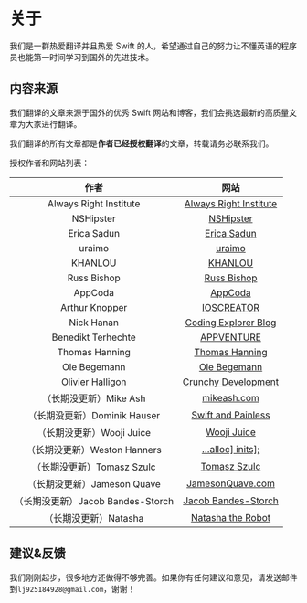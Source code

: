 # 关于

我们是一群热爱翻译并且热爱 Swift 的人，希望通过自己的努力让不懂英语的程序员也能第一时间学习到国外的先进技术。

## 内容来源

我们翻译的文章来源于国外的优秀 Swift 网站和博客，我们会挑选最新的高质量文章为大家进行翻译。

我们翻译的所有文章都是**作者已经授权翻译**的文章，转载请务必联系我们。

授权作者和网站列表：

| 作者 | 网站 |
| :----: | :----: |
| Always Right Institute | [Always Right Institute](http://www.alwaysrightinstitute.com/) |
| NSHipster | [NSHipster](https://nshipster.com/) |
| Erica Sadun | [Erica Sadun](http://ericasadun.com/) |
| uraimo | [uraimo](https://www.uraimo.com/) |
| KHANLOU | [KHANLOU](http://khanlou.com/) |
| Russ Bishop | [Russ Bishop](http://www.russbishop.net/) |
| AppCoda | [AppCoda](http://www.appcoda.com/) |
| Arthur Knopper | [IOSCREATOR](http://www.ioscreator.com/) |
| Nick Hanan | [Coding Explorer Blog](http://www.codingexplorer.com/) |
| Benedikt Terhechte | [APPVENTURE](http://appventure.me/) |
| Thomas Hanning | [Thomas Hanning](http://www.thomashanning.com) |
| Ole Begemann | [Ole Begemann](http://oleb.net/blog/) |
| Olivier Halligon | [Crunchy Development](http://alisoftware.github.io/) |
| （长期没更新）Mike Ash | [mikeash.com](https://www.mikeash.com/) |
| （长期没更新）Dominik Hauser | [Swift and Painless](http://swiftandpainless.com/) |
| （长期没更新）Wooji Juice | [Wooji Juice](http://www.wooji-juice.com/blog/) |
| （长期没更新）Weston Hanners | […alloc\] inits\];](http://www.alloc-init.com/) |
| （长期没更新）Tomasz Szulc | [Tomasz Szulc](http://szulctomasz.com/) |
| （长期没更新）Jameson Quave | [JamesonQuave.com](http://jamesonquave.com/) |
| （长期没更新）Jacob Bandes-Storch  | [Jacob Bandes-Storch](http://bandes-stor.ch/archive/) |
| （长期没更新）Natasha | [Natasha the Robot](http://natashatherobot.com/) |

## 建议&反馈

我们刚刚起步，很多地方还做得不够完善。如果你有任何建议和意见，请发送邮件到`lj925184928@gmail.com`，谢谢！

